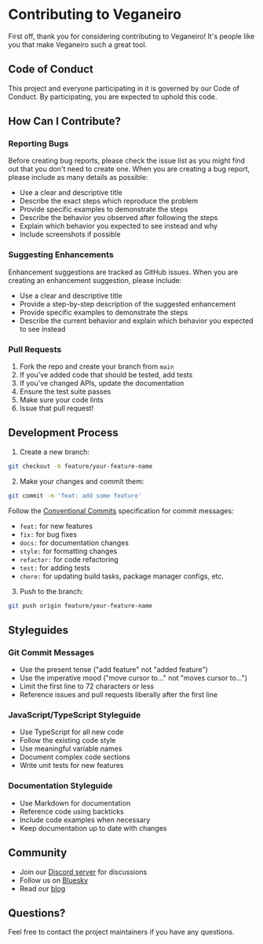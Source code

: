 # Contributing to Veganeiro

First off, thank you for considering contributing to Veganeiro! It's people like you that make Veganeiro such a great tool.

## Code of Conduct

This project and everyone participating in it is governed by our Code of Conduct. By participating, you are expected to uphold this code.

## How Can I Contribute?

### Reporting Bugs

Before creating bug reports, please check the issue list as you might find out that you don't need to create one. When you are creating a bug report, please include as many details as possible:

* Use a clear and descriptive title
* Describe the exact steps which reproduce the problem
* Provide specific examples to demonstrate the steps
* Describe the behavior you observed after following the steps
* Explain which behavior you expected to see instead and why
* Include screenshots if possible

### Suggesting Enhancements

Enhancement suggestions are tracked as GitHub issues. When you are creating an enhancement suggestion, please include:

* Use a clear and descriptive title
* Provide a step-by-step description of the suggested enhancement
* Provide specific examples to demonstrate the steps
* Describe the current behavior and explain which behavior you expected to see instead

### Pull Requests

1. Fork the repo and create your branch from `main`
2. If you've added code that should be tested, add tests
3. If you've changed APIs, update the documentation
4. Ensure the test suite passes
5. Make sure your code lints
6. Issue that pull request!

## Development Process

1. Create a new branch:
```bash
git checkout -b feature/your-feature-name
```

2. Make your changes and commit them:
```bash
git commit -m 'feat: add some feature'
```

Follow the [Conventional Commits](https://www.conventionalcommits.org/) specification for commit messages:
- `feat:` for new features
- `fix:` for bug fixes
- `docs:` for documentation changes
- `style:` for formatting changes
- `refactor:` for code refactoring
- `test:` for adding tests
- `chore:` for updating build tasks, package manager configs, etc.

3. Push to the branch:
```bash
git push origin feature/your-feature-name
```

## Styleguides

### Git Commit Messages

* Use the present tense ("add feature" not "added feature")
* Use the imperative mood ("move cursor to..." not "moves cursor to...")
* Limit the first line to 72 characters or less
* Reference issues and pull requests liberally after the first line

### JavaScript/TypeScript Styleguide

* Use TypeScript for all new code
* Follow the existing code style
* Use meaningful variable names
* Document complex code sections
* Write unit tests for new features

### Documentation Styleguide

* Use Markdown for documentation
* Reference code using backticks
* Include code examples when necessary
* Keep documentation up to date with changes

## Community

* Join our [Discord server](#) for discussions
* Follow us on [Bluesky](#veganeiro-dev)
* Read our [blog](#veganeiro.com/blog)

## Questions?

Feel free to contact the project maintainers if you have any questions.